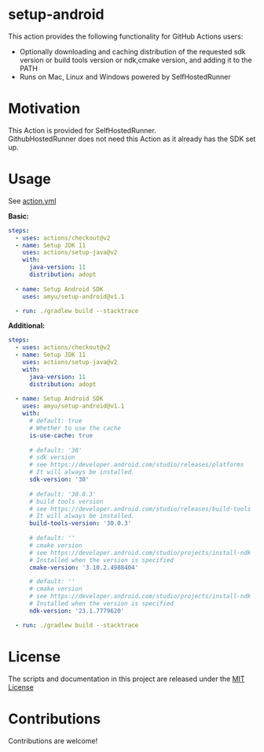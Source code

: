# setup-android

This action provides the following functionality for GitHub Actions users:  

- Optionally downloading and caching distribution of the requested sdk version or build tools version or ndk,cmake version, and adding it to the PATH
- Runs on Mac, Linux and Windows powered by SelfHostedRunner

# Motivation
This Action is provided for SelfHostedRunner.  
GithubHostedRunner does not need this Action as it already has the SDK set up.

# Usage

See [action.yml](action.yml)

**Basic:**
```yaml
steps:
  - uses: actions/checkout@v2
  - name: Setup JDK 11
    uses: actions/setup-java@v2
    with:
      java-version: 11
      distribution: adopt
      
  - name: Setup Android SDK
    uses: amyu/setup-android@v1.1

  - run: ./gradlew build --stacktrace
```

**Additional:**
```yaml
steps:
  - uses: actions/checkout@v2
  - name: Setup JDK 11
    uses: actions/setup-java@v2
    with:
      java-version: 11
      distribution: adopt
      
  - name: Setup Android SDK
    uses: amyu/setup-android@v1.1
    with:
      # default: true
      # Whether to use the cache     
      is-use-cache: true
      
      # default: '30'
      # sdk version
      # see https://developer.android.com/studio/releases/platforms
      # It will always be installed.
      sdk-version: '30'
      
      # default: '30.0.3'
      # build tools version
      # see https://developer.android.com/studio/releases/build-tools
      # It will always be installed.
      build-tools-version: '30.0.3'
      
      # default: ''
      # cmake version
      # see https://developer.android.com/studio/projects/install-ndk
      # Installed when the version is specified
      cmake-version: '3.10.2.4988404'

      # default: ''
      # cmake version
      # see https://developer.android.com/studio/projects/install-ndk
      # Installed when the version is specified
      ndk-version: '23.1.7779620'

  - run: ./gradlew build --stacktrace
```

# License

The scripts and documentation in this project are released under the [MIT License](LICENSE)

# Contributions

Contributions are welcome!
